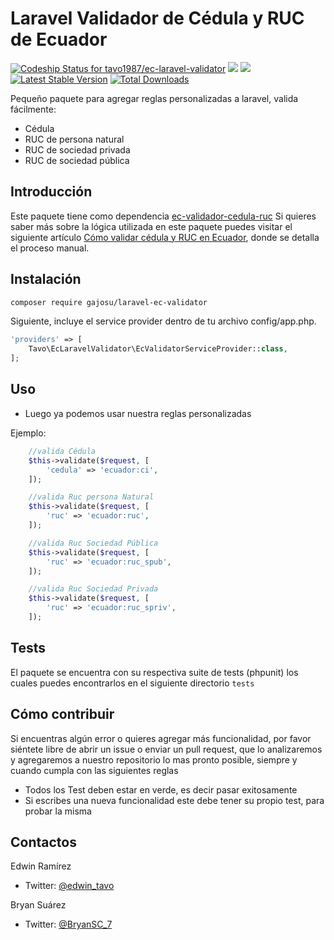 Laravel Validador de Cédula y RUC de Ecuador
=============================
[ ![Codeship Status for tavo1987/ec-laravel-validator](https://app.codeship.com/projects/5a2eb6e0-29cd-0135-4450-0a506178a12f/status?branch=master)](https://app.codeship.com/projects/223752)
<a href="https://packagist.org/packages/tavo1987/laravel-ec-validator"><img src="https://img.shields.io/badge/Packagist-v1.2.0-orange.svg?style=flat-square"></a>
<a href="https://packagist.org/packages/tavo1987/ec-validador-cedula-ruc"><img src="https://img.shields.io/github/license/mashape/apistatus.svg?style=flat-square"></a>
[![Latest Stable Version](https://poser.pugx.org/tavo1987/laravel-ec-validator/v/stable)](https://packagist.org/packages/tavo1987/laravel-ec-validator)
[![Total Downloads](https://poser.pugx.org/tavo1987/laravel-ec-validator/downloads)](https://packagist.org/packages/tavo1987/laravel-ec-validator)

Pequeño paquete para agregar reglas personalizadas a laravel, valida fácilmente:

- Cédula
- RUC de persona natural
- RUC de sociedad privada
- RUC de sociedad pública

Introducción
-------------
Este paquete tiene como dependencia [ec-validador-cedula-ruc](https://github.com/tavo1987/ec-validador-cedula-ruc) Si quieres saber más sobre la lógica utilizada en este paquete puedes visitar el siguiente artículo [Cómo validar cédula y RUC en Ecuador](https://medium.com/@bryansuarez/c%C3%B3mo-validar-c%C3%A9dula-y-ruc-en-ecuador-b62c5666186f), donde se detalla el proceso manual.

Instalación
----
```bash
composer require gajosu/laravel-ec-validator
```
Siguiente, incluye el service provider dentro de tu archivo config/app.php.
```php
'providers' => [
    Tavo\EcLaravelValidator\EcValidatorServiceProvider::class,
];
```

Uso
----


- Luego ya podemos usar nuestra reglas personalizadas

Ejemplo:

```php
    //valida Cédula
    $this->validate($request, [
        'cedula' => 'ecuador:ci',
    ]);

    //valida Ruc persona Natural
    $this->validate($request, [
        'ruc' => 'ecuador:ruc',
    ]);

    //valida Ruc Sociedad Pública
    $this->validate($request, [
        'ruc' => 'ecuador:ruc_spub',
    ]);

    //valida Ruc Sociedad Privada
    $this->validate($request, [
        'ruc' => 'ecuador:ruc_spriv',
    ]);
```

Tests
-------

El paquete se encuentra con su respectiva suite de tests (phpunit) los cuales puedes encontrarlos
en el siguiente directorio `tests`

Cómo contribuir
------------

Si encuentras algún error o quieres agregar más funcionalidad, por favor siéntete libre de abrir un issue o enviar un pull request, que
lo analizaremos y agregaremos a nuestro repositorio lo mas pronto posible, siempre y cuando cumpla con las siguientes reglas

- Todos los Test deben estar en verde, es decir pasar exitosamente
- Si escribes una nueva funcionalidad este debe tener su propio test, para probar la misma

Contactos
------------
Edwin Ramírez
- Twitter: [@edwin_tavo](https://twitter.com/edwin_tavo)

Bryan Suárez
- Twitter: [@BryanSC_7](https://twitter.com/BryanSC_7)

